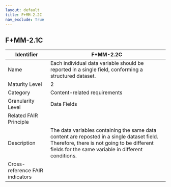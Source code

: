 ```yaml
---
layout: default
title: F+MM-2.2C
nav_exclude: True
---
```


## F+MM-2.1C

| Identifier | F+MM-2.2C |
| ---------- | ----------|
| Name | Each individual data variable should be reported in a single field, conforming a structured dataset. |
| Maturity Level | 2 |
| Category | Content-related requirements |
| Granularity Level | Data Fields |
| Related FAIR Principle | |
| Description | The data variables containing the same data content are reposted in a single dataset field. Therefore, there is not going to be different fields for the same variable in different conditions.  |
| Cross-reference FAIR indicators | |
